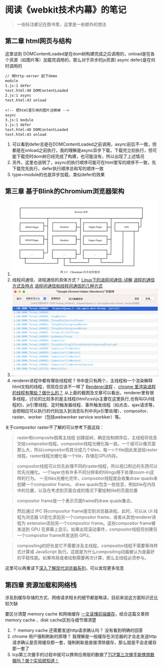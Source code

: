 # 阅读《webkit技术内幕》的笔记
> 一些标注都记在图书里，这里是一些额外的想法

## 第二章 html网页与结构
这里谈到 DOMContentLoaded是在dom树构建完成之后调用的，onload是在各个资源（如图片等）加载完调用的，那么对于异步的js资源( async defer)是在何时调用的
```
// 用http-server 起下demo
module
1.js:1 defer
test.html:40 DOMContentLoaded
2.js:1 async
test.html:43 onload

<!-- 把html里引用的图片注释掉 -->
async
3.js:1 module
1.js:1 defer
test.html:40 DOMContentLoaded
test.html:43 onload
```
1. 可以看到defer总是在DOMContentLoaded之前调用，async前后不一致，但都是在onload之前执行，我的理解是async异步下载，下载完立刻执行，但可能下载完时dom树已经完成了构建，也可能没有，所以出现了上述情况
2. 另外，这里也说明了，async的执行顺序可能可在html里写的顺序不一致，先下载完先执行，defer执行顺序总和写的顺序一致
3. type=module的也是异步加载，类似defer的效果

## 第三章 基于Blink的Chromium浏览器架构
1. ![书中遗失的chromium多进程架构图](./img/3.5.png)
2. 线程间通信、进程通信的具体方式？
[Linux下的进程间通信-详解](http://t.csdn.cn/urC3O)
[进程的通信方式及特点](http://t.csdn.cn/IuLvg)
[进程间通信和线程间通信的几种方式](https://www.cnblogs.com/fanguangdexiaoyuer/p/10834737.html)
3. ![当前电脑中某个chrome renderer进程的线程情况](./img/1.png)
4. renderer进程中都有哪些线程呢？书中是只有两个，主线程和一个渲染解释html文档的线程，但现在应该不一样了
[Renderer进程](https://giancarlo-ma.github.io/2021/06/03/renderer%E8%BF%9B%E7%A8%8B/) 、[chrome 里渲染进程的线程有哪些？做什么的？](https://juejin.cn/post/6994750650118570014)
从上面的截图及文章可以看出，renderer里有很多线程，讨论的比较多的是主线程(html\css\js主要在这里执行,也有叫GUI线程的)、js引擎线程、定时触发器线程、事件触发线程（如点击、ajax请求等，会把相应可以执行的代码加入到消息队列中共js引擎处理）、compositor、raster、worker（包括webworker service workker）等。

关于compositor raster不了解的可以参考下面这段：
>raster和composite脱离主线程
创建层树，确定绘制顺序后，主线程将信息交给compositor线程。compositor线程光栅化每一层。一个层可以像页面那么大，所以compositor将其分成几个tiles，每一>个tile因此发送给raster线程，raster线程光栅化每一个tile，存储在GPU内存。

>compositor线程可以优先处理不同的raster线程，所以视口附近的东西可以优先光栅化。一个layer也有许多不同分辨率的tillings用于处理zoom-in这样的行为。
>一旦tiles光栅化完毕，compositor线程就会收集draw quads来创建一个compositor frame。
>draw quads包含一些信息，例如tile在内存中的位置，以及在考虑到页面合成的情况下要绘制tile的页面位置

>compositor frame是一个表示页面frame的draw quads集合。

>然后通过 IPC 将compositor frame提交到浏览器进程。此时，可以从 UI 线程为浏览器 UI变化添加另一个compositor frame，或者从其他renderer进程为
> extension添加另一个compositor frame。这些compositor frame被发送到 GPU 在屏幕上显示。如果出现滚动事件，compositor线程将创建另一个compositor frame并发送到 GPU。

> compositing的好处是它不需要涉及主线程。compositor线程不需要等待样式计算或 JavaScript 执行。这就是为什么compositing动画被认为是最好的平稳性能。如果布局或者绘制需要再次计算，那么主线程必须参与。


这里可以再重读下[深入了解现代浏览器系列](https://github.com/ascoders/weekly/blob/master/%E5%89%8D%E6%B2%BF%E6%8A%80%E6%9C%AF/221.%E7%B2%BE%E8%AF%BB%E3%80%8A%E6%B7%B1%E5%85%A5%E4%BA%86%E8%A7%A3%E7%8E%B0%E4%BB%A3%E6%B5%8F%E8%A7%88%E5%99%A8%E4%B8%89%E3%80%8B.md)，可以发现更多信息


## 第四章 资源加载和网络栈
涉及到缓存存储的方式、网络请求相关的细节都是略读，目前来说这方面知识还比较欠缺

要区分清楚 memory cache 和网络缓存
[一文读懂前端缓存](https://zhuanlan.zhihu.com/p/44789005)，结合这篇文章把memory cache 、disk cache区别与细节理清楚
1. ？ memory cache 还需要发送http请求确认吗？   没有看到明确的回答
2. chrome 用户强制刷新的原理？  我理解是一般缓存在浏览器的才会走发送http请求确认是否用缓存那一套，强制刷新是直接清除缓存，那么就是不会走缓存那一套了
3. tcp第三次握手的过程中就可以携带应用层的数据了[TCP第三次握手能携带数据吗？做个实验就知道！](https://zhuanlan.zhihu.com/p/373422503)